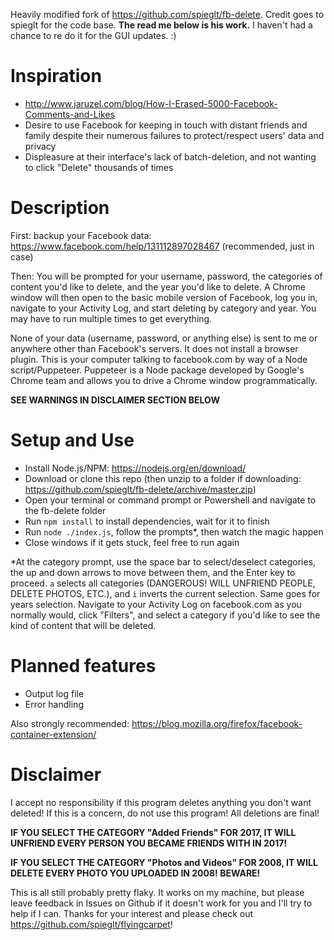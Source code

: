 Heavily modified fork of https://github.com/spieglt/fb-delete.  Credit goes to spieglt for the code base. **The read me below is his work.**  I haven't had a chance to re do it for the GUI updates. :)



# Inspiration
- http://www.jaruzel.com/blog/How-I-Erased-5000-Facebook-Comments-and-Likes
- Desire to use Facebook for keeping in touch with distant friends and family despite their numerous failures to protect/respect users' data and privacy
- Displeasure at their interface's lack of batch-deletion, and not wanting to click "Delete" thousands of times

# Description
First: backup your Facebook data: https://www.facebook.com/help/131112897028467 (recommended, just in case)

Then: You will be prompted for your username, password, the categories of content you'd like to delete, and the year you'd like to delete. A Chrome window will then open to the basic mobile version of Facebook, log you in, navigate to your Activity Log, and start deleting by category and year. You may have to run multiple times to get everything.

None of your data (username, password, or anything else) is sent to me or anywhere other than Facebook's servers. It does not install a browser plugin. This is your computer talking to facebook.com by way of a Node script/Puppeteer. Puppeteer is a Node package developed by Google's Chrome team and allows you to drive a Chrome window programmatically.

**SEE WARNINGS IN DISCLAIMER SECTION BELOW**

# Setup and Use
- Install Node.js/NPM: https://nodejs.org/en/download/
- Download or clone this repo (then unzip to a folder if downloading: https://github.com/spieglt/fb-delete/archive/master.zip)
- Open your terminal or command prompt or Powershell and navigate to the fb-delete folder
- Run `npm install` to install dependencies, wait for it to finish
- Run `node ./index.js`, follow the prompts\*, then watch the magic happen
- Close windows if it gets stuck, feel free to run again

\*At the category prompt, use the space bar to select/deselect categories, the up and down arrows to move between them, and the Enter key to proceed. 
`a` selects all categories (DANGEROUS! WILL UNFRIEND PEOPLE, DELETE PHOTOS, ETC.), and `i` inverts the current selection. Same goes for years selection.
Navigate to your Activity Log on facebook.com as you normally would, click "Filters", and select a category if you'd like to see the kind of content that will be deleted.

# Planned features
- Output log file
- Error handling

Also strongly recommended: https://blog.mozilla.org/firefox/facebook-container-extension/

# Disclaimer 
I accept no responsibility if this program deletes anything you don't want deleted! If this is a concern, do not use this program! All deletions are final!

**IF YOU SELECT THE CATEGORY "Added Friends" FOR 2017, IT WILL UNFRIEND EVERY PERSON YOU BECAME FRIENDS WITH IN 2017!**

**IF YOU SELECT THE CATEGORY "Photos and Videos" FOR 2008, IT WILL DELETE EVERY PHOTO YOU UPLOADED IN 2008! BEWARE!**

This is all still probably pretty flaky. It works on my machine, but please leave feedback in Issues on Github if it doesn't work for you and I'll try to help if I can. Thanks for your interest and please check out https://github.com/spieglt/flyingcarpet!
